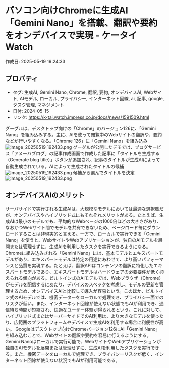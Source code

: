 # パソコン向けChromeに生成AI「Gemini Nano」を搭載、翻訳や要約をオンデバイスで実現 - ケータイ Watch

作成日: 2025-05-19 19:24:33

## プロパティ

- タグ: 生成AI, Gemini Nano, Chrome, 翻訳, 要約, オンデバイスAI, Webサイト, AIモデル, ローカル, プライバシー, インターネット回線, ai, 記事, google, タスク管理, マネジメント
- 日付: 2024-05-15
- リンク: https://k-tai.watch.impress.co.jp/docs/news/1591509.html

グーグルは、デスクトップ向けの「Chrome」のバージョン126に、「Gemini Nano」を組み込みする。主に、AIを使って閲覧中のWebサイトの翻訳や、要約などが行いやすくなる。「Chrome 126」に「Gemini Nano」を組み込み![image_20250519_192433.png](../assets/image_20250519_192433.png)
グーグルが公開したデモでは、ブログサービス「アメーバブログ」の記事作成画面で作成した記事に「タイトルを生成する（Generate blog title）」ボタンが追加され、記事のタイトルが生成AIによって自動生成されている。AIによって生成されたタイトルの候補![image_20250519_192433.png](../assets/image_20250519_192433.png)
候補から選んでタイトルを決定![image_20250519_192433.png](../assets/image_20250519_192433.png)
## オンデバイスAIのメリット
サーバサイドで実行される生成AIは、大規模なモデルにおいては最適な選択肢だが、オンデバイスやハイブリッド式にもそれぞれメリットがある。たとえば、生成AIは最小のモデルでも、平均的なWebページの1000倍ほどの大きさがあり、なおかつWebサイト間でモデルを共有できないため、ページロード毎にダウンロードすることは非現実的と言える。一方で、ローカルで実行できる「Gemini Nano」を使うと、WebサイトやWebアプリケーションが、独自のAIモデルを展開または管理せずに、生成AIを利用したタスクを実行できるようになる。Chromeに組み込みされる「Gemini Nano」には、基本モデルとエキスパートモデルがあり、エキスパートモデルは特定の用途にあわせて、より高いパフォーマンスと品質を実現する。たとえば、翻訳APIはコンテンツの翻訳に特化したエキスパートモデルであり、エキスパートモデルはハードウェアの必要要件が低く抑えられる傾向がある。ビルトイン式のAIモデルでは、Webブラウザ（Chrome）がモデルを配信するにあたり、デバイスのスペックを考慮し、モデルの更新を管理するため、オンデバイスAIと比較して導入が容易という。このほか、ビルトイン式のAIモデルでは、機密データーをローカルで処理でき、プライバシー面でのリスクが低い。また、インターネット回線が使えない状態でもAIが利用でき、通信待ち時間が短縮され、快適なユーザー体験が得られるという。これに対して、ハイブリッド式またはサーバーサイドでのAI利用は、より大きなモデルを使ったり、広範囲のプラットフォームやデバイスで生成AIを利用する場合に利便性が高い。
Googleはデスクトップ向けChromeバージョン126にAI「Gemini Nano」を組み込むことで、Webサイトの翻訳や要約を容易に行えるようにする。Gemini Nanoはローカルで実行可能で、WebサイトやWebアプリケーションが独自のAIモデルを展開または管理せずに、生成AIを利用したタスクを実行できる。また、機密データをローカルで処理でき、プライバシーリスクが低く、インターネット回線が使えない状況でもAIが利用可能である。